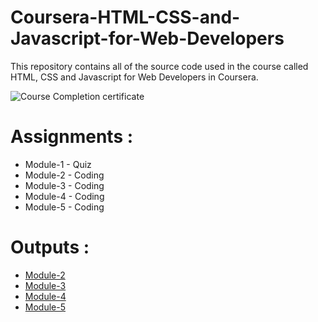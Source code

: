 # Coursera-HTML-CSS-and-Javascript-for-Web-Developers

This repository contains all of the source code used in the course called HTML, CSS and Javascript for Web Developers in Coursera.

![Course Completion certificate](https://user-images.githubusercontent.com/56906032/103403717-f5f8a480-4b72-11eb-90cd-950515e29d49.png)


# Assignments :

* Module-1 - Quiz 
* Module-2 - Coding
* Module-3 - Coding
* Module-4 - Coding
* Module-5 - Coding


# Outputs :

* [Module-2](https://hassamq.github.io/coursera_html_css_javascript/module2-solution/index.html)
* [Module-3](https://hassamq.github.io/coursera_html_css_javascript/module-3-solution/index.html)
* [Module-4](https://hassamq.github.io/coursera_html_css_javascript/module-4-solution/index.html)
* [Module-5](https://hassamq.github.io/coursera_html_css_javascript/module-5solution/index.html)
